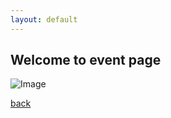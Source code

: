 ```yaml
---
layout: default
---
```


## Welcome to event page

![Image](https://photos.google.com/u/1/album/AF1QipNTaGhNCgJq5FsVCTwwhCYXu8jVXdDg002stFyq/photo/AF1QipNUb3rqbprKGVh_b4nAV-6hqdceMjR1cLDyDdgS)

[back](./)
